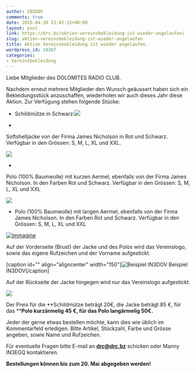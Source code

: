 ```yaml
---
author: IN3DOV
comments: true
date: 2015-04-30 13:42:15+00:00
layout: post
link: https://drc.bz/aktion-vereinsbekleidung-ist-wieder-angelaufen/
slug: aktion-vereinsbekleidung-ist-wieder-angelaufen
title: Aktion Vereinsbekleidung ist wieder angelaufen.
wordpress_id: 10387
categories:
- Vereinsbekleidung
---
```


Liebe Mitglieder des DOLOMITES RADIO CLUB.




Nachdem erneut mehrere Mitglieder den Wunsch geäussert haben sich ein Bekleidungsstück anzuschaffen, wiederholen wir auch dieses Jahr diese Aktion. Zur Verfügung stehen folgende Stücke:






	
  * Schildmütze in Schwarz:![](https://drc.bz/wp-content/uploads/2010/04/kappl1-300x225.jpg)

	
  * 


Softshelljacke von der Firma James Nicholson in Rot und Schwarz. Verfügbar in den Grössen: S, M, L, XL und XXL.



![](https://drc.bz/wp-content/uploads/2010/04/Beide-Jacken.bmp)



	
  * 


Polo (100% Baumwolle) mit kurzen Aermel, ebenfalls von der Firma James Nicholson. In den Farben Rot und Schwarz. Verfügbar in den Grössen: S, M, L, XL und XXL



![](https://drc.bz/wp-content/uploads/2010/04/beide-polo2.jpg)



	
  * Polo (100% Baumwolle) mit langen Aermel, ebenfalls von der Firma James Nicholson. In den Farben Rot und Schwarz. Verfügbar in den Grössen: S, M, L, XL und XXL


[![Immagine](https://drc.bz/wp-content/uploads/2014/08/Immagine-279x300.jpg)](https://drc.bz/wp-content/uploads/2014/08/Immagine.jpg)

Auf der Vorderseite (Brust) der Jacke und des Polos wird das Vereinslogo, sowie das eigene Rufzeichen und der Vorname aufgestickt.




[caption id="" align="aligncenter" width="150"]![Beispiel IN3DOV](https://drc.bz/wp-content/uploads/2010/04/02042010-150x150.jpg) Beispiel IN3DOV[/caption]






Auf der Rückseite der Jacke hingegen wird nur das Vereinslogo aufgestickt.

![](https://drc.bz/wp-content/uploads/2010/04/02042010001.jpg)

Der Preis für die **Schildmütze beträgt 20€, die Jacke beträgt 85 €, für das ****Polo kurzärmelig 45 €, für das Polo langärmelig 50€.**

Jeder der gerne etwas bestellen möchte, kann dies wie üblich im Kommentarfeld erledigen. Bitte Artikel, Stückzahl, Farbe und Grösse angeben, sowie Name und Rufzeichen.

Für eventuelle Fragen bitte E-mail an [**drc@drc.bz**](mailto:drc@drc.bz) schicken oder Manny IN3EGQ kontaktieren.

**Bestellungen können bis zum 20. Mai abgegeben werden!**
